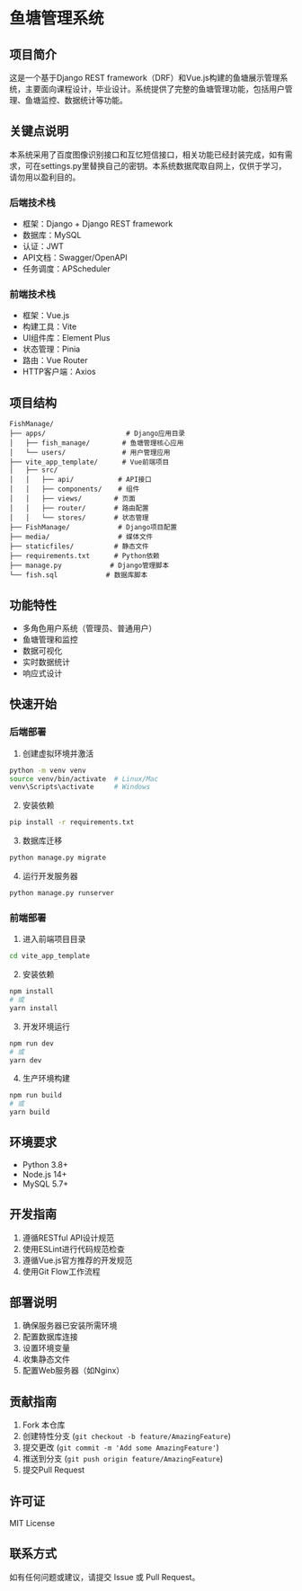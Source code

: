 # 鱼塘管理系统

## 项目简介

这是一个基于Django REST framework（DRF）和Vue.js构建的鱼塘展示管理系统，主要面向课程设计，毕业设计。系统提供了完整的鱼塘管理功能，包括用户管理、鱼塘监控、数据统计等功能。

## 关键点说明

本系统采用了百度图像识别接口和互忆短信接口，相关功能已经封装完成，如有需求，可在settings.py里替换自己的密钥。本系统数据爬取自网上，仅供于学习，请勿用以盈利目的。

### 后端技术栈

- 框架：Django + Django REST framework
- 数据库：MySQL
- 认证：JWT
- API文档：Swagger/OpenAPI
- 任务调度：APScheduler

### 前端技术栈

- 框架：Vue.js
- 构建工具：Vite
- UI组件库：Element Plus
- 状态管理：Pinia
- 路由：Vue Router
- HTTP客户端：Axios

## 项目结构

```
FishManage/
├── apps/                    # Django应用目录
│   ├── fish_manage/        # 鱼塘管理核心应用
│   └── users/              # 用户管理应用
├── vite_app_template/      # Vue前端项目
│   ├── src/
│   │   ├── api/           # API接口
│   │   ├── components/    # 组件
│   │   ├── views/        # 页面
│   │   ├── router/       # 路由配置
│   │   └── stores/       # 状态管理
├── FishManage/            # Django项目配置
├── media/                 # 媒体文件
├── staticfiles/          # 静态文件
├── requirements.txt      # Python依赖
├── manage.py            # Django管理脚本
└── fish.sql            # 数据库脚本
```

## 功能特性

- 多角色用户系统（管理员、普通用户）
- 鱼塘管理和监控
- 数据可视化
- 实时数据统计
- 响应式设计

## 快速开始

### 后端部署

1. 创建虚拟环境并激活

```bash
python -m venv venv
source venv/bin/activate  # Linux/Mac
venv\Scripts\activate     # Windows
```

2. 安装依赖

```bash
pip install -r requirements.txt
```

3. 数据库迁移

```bash
python manage.py migrate
```

4. 运行开发服务器

```bash
python manage.py runserver
```

### 前端部署

1. 进入前端项目目录

```bash
cd vite_app_template
```

2. 安装依赖

```bash
npm install
# 或
yarn install
```

3. 开发环境运行

```bash
npm run dev
# 或
yarn dev
```

4. 生产环境构建

```bash
npm run build
# 或
yarn build
```

## 环境要求

- Python 3.8+
- Node.js 14+
- MySQL 5.7+

## 开发指南

1. 遵循RESTful API设计规范
2. 使用ESLint进行代码规范检查
3. 遵循Vue.js官方推荐的开发规范
4. 使用Git Flow工作流程

## 部署说明

1. 确保服务器已安装所需环境
2. 配置数据库连接
3. 设置环境变量
4. 收集静态文件
5. 配置Web服务器（如Nginx）

## 贡献指南

1. Fork 本仓库
2. 创建特性分支 (`git checkout -b feature/AmazingFeature`)
3. 提交更改 (`git commit -m 'Add some AmazingFeature'`)
4. 推送到分支 (`git push origin feature/AmazingFeature`)
5. 提交Pull Request

## 许可证

MIT License

## 联系方式

如有任何问题或建议，请提交 Issue 或 Pull Request。
